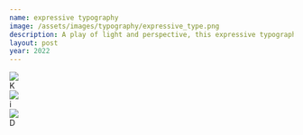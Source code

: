 ```yaml
---
name: expressive typography
image: /assets/images/typography/expressive_type.png
description: A play of light and perspective, this expressive typography is formed through a phone’s back camera reflection. 
layout: post
year: 2022
---
```

<div class="grid grid-cols-3 gap-5">
    <div class="col-span-1 overflow-hidden flex flex-col">
        <img class="w-full h-full object-cover" src="{{site.baseurl}}assets/images/typography/experimentall_typee-25.png" />
        <div class="w-full text-[64px] text-white text-center mt-4">
            K
        </div>
    </div>
    <div class="col-span-1 overflow-hidden flex flex-col">
        <img class="w-full h-full object-cover" src="{{site.baseurl}}assets/images/typography/experimentall_typee-26.png" />
        <div class="w-full text-[64px] text-white text-center mt-4">
            i
        </div>
    </div>
    <div class="col-span-1 overflow-hidden flex flex-col">
        <img class="w-full h-full object-cover" src="{{site.baseurl}}assets/images/typography/experimentall_typee-24.png" />
        <div class="w-full text-[64px] text-white text-center mt-4">
            D
        </div>
    </div>
</div>